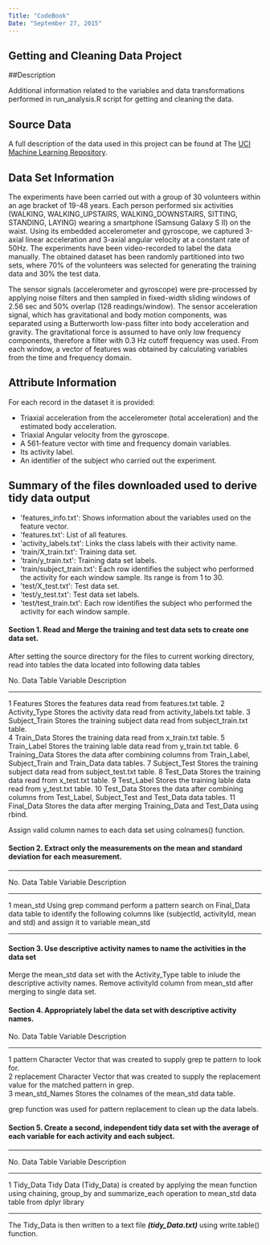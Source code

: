 ```yaml
---
Title: "CodeBook"
Date: "September 27, 2015"
---
```


## Getting and Cleaning Data Project

##Description

Additional information related to the variables and data transformations performed in run_analysis.R script for getting and cleaning the data.

## Source Data
A full description of the data used in this project can be found at The [UCI Machine Learning Repository](https://d396qusza40orc.cloudfront.net/getdata%2Fprojectfiles%2FUCI%20HAR%20Dataset.zip).

## Data Set Information

The experiments have been carried out with a group of 30 volunteers within an age bracket of 19-48 years. Each person performed six activities (WALKING, WALKING_UPSTAIRS, WALKING_DOWNSTAIRS, SITTING, STANDING, LAYING) wearing a smartphone (Samsung Galaxy S II) on the waist. Using its embedded accelerometer and gyroscope, we captured 3-axial linear acceleration and 3-axial angular velocity at a constant rate of 50Hz. The experiments have been video-recorded to label the data manually. The obtained dataset has been randomly partitioned into two sets, where 70% of the volunteers was selected for generating the training data and 30% the test data.

The sensor signals (accelerometer and gyroscope) were pre-processed by applying noise filters and then sampled in fixed-width sliding windows of 2.56 sec and 50% overlap (128 readings/window). The sensor acceleration signal, which has gravitational and body motion components, was separated using a Butterworth low-pass filter into body acceleration and gravity. The gravitational force is assumed to have only low frequency components, therefore a filter with 0.3 Hz cutoff frequency was used. From each window, a vector of features was obtained by calculating variables from the time and frequency domain.

## Attribute Information

For each record in the dataset it is provided:   

- Triaxial acceleration from the accelerometer (total acceleration) and the estimated body acceleration.
- Triaxial Angular velocity from the gyroscope.   
- A 561-feature vector with time and frequency domain variables.   
- Its activity label.   
- An identifier of the subject who carried out the experiment.   

## Summary of the files downloaded used to derive tidy data output  

- 'features_info.txt': Shows information about the variables used on the feature vector.    
- 'features.txt': List of all features.   
- 'activity_labels.txt': Links the class labels with their activity name.   
- 'train/X_train.txt': Training data set.       
- 'train/y_train.txt': Training data set labels.   
- 'train/subject_train.txt': Each row identifies the subject who performed the activity for each window sample. Its range is from 1 to 30.   
- 'test/X_test.txt': Test data set.   
- 'test/y_test.txt': Test data set labels.    
- 'test/test_train.txt': Each row identifies the subject who performed the activity for each window sample.  



#### Section 1. Read and Merge the training and test data sets to create one data set.

After setting the source directory for the files to current working directory, read into tables the data located into following data tables  

No. Data Table Variable   Description  
--- --------------------- ---------------------------------------------
1   Features              Stores the features data read from features.txt table. 
2   Activity_Type         Stores the activity data read from activity_labels.txt table. 
3   Subject_Train         Stores the training subject data read from subject_train.txt table.          
4   Train_Data            Stores the training data read from x_train.txt table.
5   Train_Label           Stores the training lable data read from y_train.txt table.
6   Training_Data         Stores the data after combining columns from Train_Label, Subject_Train and Train_Data data tables.
7   Subject_Test          Stores the training subject data read from subject_test.txt table.
8   Test_Data             Stores the training data read from x_test.txt table.
9   Test_Label            Stores the training lable data read from y_test.txt table.
10  Test_Data             Stores the data after combining columns from Test_Label, Subject_Test and Test_Data data tables.
11  Final_Data            Stores the data after merging Training_Data and Test_Data using rbind.  

Assign valid column names to each data set using colnames() function.


#### Section 2. Extract only the measurements on the mean and standard deviation for each measurement.


--- ------------------- ---------------------------------------------
No. Data Table Variable Description  
--- ------------------- ---------------------------------------------
1   mean_std            Using grep command perform a pattern search on Final_Data data table to identify the following columns                           like (subjectId, activityId, mean and std) and assign it to variable mean_std
--- ------------------- ---------------------------------------------

#### Section 3. Use descriptive activity names to name the activities in the data set

Merge the mean_std data set with the Activity_Type table to inlude the descriptive activity names. Remove activityId column from mean_std after merging to single data set.


#### Section 4. Appropriately label the data set with descriptive activity names.

No. Data Table Variable   Description  
--- --------------------- ---------------------------------------------
1   pattern               Character Vector that was created to supply grep te pattern to look for.  
2   replacement           Character Vector that was created to supply the replacement value for the matched pattern in grep.  
3   mean_std_Names        Stores the colnames of the mean_std data table.            

grep function was used for pattern replacement to clean up the data labels.


#### Section 5. Create a second, independent tidy data set with the average of each variable for each activity and each subject.

--- --------------------- ---------------------------------------------
No. Data Table Variable   Description  
--- --------------------- ---------------------------------------------
1   Tidy_Data             Tidy Data (Tidy_Data) is created by applying the mean function using chaining, group_by and                                      summarize_each operation to mean_std data table from dplyr library  
--- --------------------- ---------------------------------------------

The Tidy_Data is then written to a text file **_(tidy_Data.txt)_** using write.table() function.    
